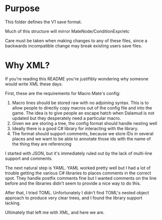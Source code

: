 # Purpose

This folder defines the V1 save format. 

Much of this structure will mirror MateNode/ConditionExpr/etc 

Care must be taken when making changes to any of these files, since a backwards incompatible change may 
break existing users save files.

# Why XML?

If you're reading this README you're justifibly wondering why someone would write XML these days. 

First, these are the requirements for Macro Mate's config:

1. Macro lines should be stored raw with no adjoining syntax. This is to allow people to directly copy macros out
   of the config file and into the game. The idea is to give people an escape hatch when Dalamud is not updated
   but they desperately need a particular macro.
2. Given we are storing a tree, the config format should handle nesting well
3. Ideally there is a good C# library for interacting with the library.
4. The format should support comments, because we store IDs in several places and we want to be able to annotate those
   ids with the name of the thing they are referencing

I started with JSON, but it's immediately ruled out by the lack of multi-line support and comments.

The next natural step is YAML. YAML worked pretty well but I had a lot of trouble getting the various C# 
libraries to places comments in the correct spot. They handle postfix comments fine but I wanted comments on the 
line before and the libraries didn't seem to provide a nice way to do this.

After that, I tried TOML. Unfortunately I didn't find TOML's nested object approach to produce very clear trees, and
I found the library support lacking.

Ultimately that left me with XML, and here we are. 
